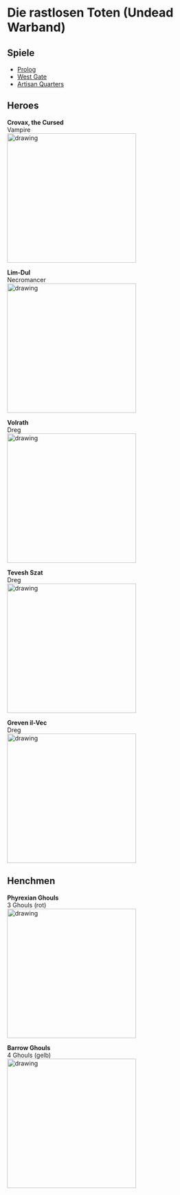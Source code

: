 # Die rastlosen Toten (Undead Warband)
## Spiele
 - [Prolog](Vampire_Diaries.md#prolog)  
 - [West Gate](Vampire_Diaries.md#west-gate)  
 - [Artisan Quarters](Vampire_Diaries.md#artisan-quarters)  

## Heroes
**Crovax, the Cursed**  
Vampire  
<img src="Pics/IMG_20210529_122037.jpg" alt="drawing" width="300"/>

**Lim-Dul**  
Necromancer  
<img src="Pics/IMG_20210529_122026.jpg" alt="drawing" width="300"/>

**Volrath**  
Dreg  
<img src="Pics/IMG_20210529_121935.jpg" alt="drawing" width="300"/>

**Tevesh Szat**  
Dreg  
<img src="Pics/IMG_20210529_121958.jpg" alt="drawing" width="300"/>

**Greven il-Vec**  
Dreg  
<img src="Pics/IMG_20210529_121912.jpg" alt="drawing" width="300"/>

## Henchmen
**Phyrexian Ghouls**  
3 Ghouls (rot)  
<img src="Pics/IMG_20210529_122231.jpg" alt="drawing" width="300"/>

**Barrow Ghouls**  
4 Ghouls (gelb)  
<img src="Pics/IMG_20210529_122124.jpg" alt="drawing" width="300"/>
